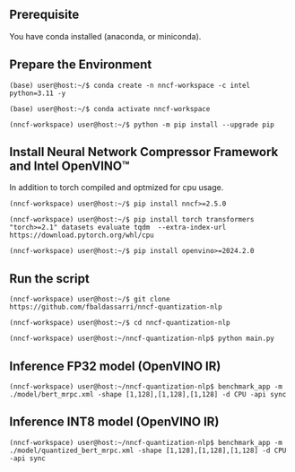 ## Prerequisite

You have conda installed (anaconda, or miniconda).

## Prepare the Environment 

```
(base) user@host:~/$ conda create -n nncf-workspace -c intel python=3.11 -y

(base) user@host:~/$ conda activate nncf-workspace

(nncf-workspace) user@host:~/$ python -m pip install --upgrade pip

```

## Install Neural Network Compressor Framework and Intel OpenVINO™

In addition to torch compiled and optmized for cpu usage.

```
(nncf-workspace) user@host:~/$ pip install nncf>=2.5.0

(nncf-workspace) user@host:~/$ pip install torch transformers "torch>=2.1" datasets evaluate tqdm  --extra-index-url https://download.pytorch.org/whl/cpu

(nncf-workspace) user@host:~/$ pip install openvino>=2024.2.0

```
## Run the script

```
(nncf-workspace) user@host:~/$ git clone https://github.com/fbaldassarri/nncf-quantization-nlp

(nncf-workspace) user@host:~/$ cd nncf-quantization-nlp

(nncf-workspace) user@host:~/nncf-quantization-nlp$ python main.py

```

## Inference FP32 model (OpenVINO IR)
```
(nncf-workspace) user@host:~/nncf-quantization-nlp$ benchmark_app -m ./model/bert_mrpc.xml -shape [1,128],[1,128],[1,128] -d CPU -api sync
```

## Inference INT8 model (OpenVINO IR)
```
(nncf-workspace) user@host:~/nncf-quantization-nlp$ benchmark_app -m ./model/quantized_bert_mrpc.xml -shape [1,128],[1,128],[1,128] -d CPU -api sync
```
